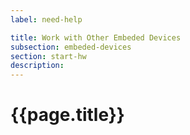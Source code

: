 ```yaml
---
label: need-help

title: Work with Other Embeded Devices
subsection: embeded-devices
section: start-hw
description:
---
```


# {{page.title}}
